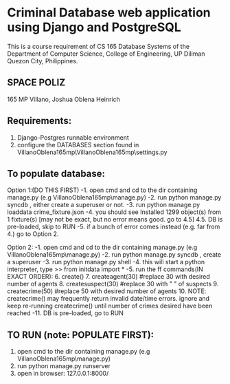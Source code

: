 Criminal Database web application using Django and PostgreSQL
=============================================================

This is a course requirement of
CS 165 Database Systems
of the Department of Computer Science, College of Engineering,
UP Diliman Quezon City, Philippines.

SPACE POLIZ
-----------
165 MP
Villano, Joshua
Oblena Heinrich

Requirements:
------------
1. Django-Postgres runnable environment
2. configure the DATABASES section found in VillanoOblena165mp\VillanoOblena165mp\settings.py

To populate database:
---------------------

Option 1:(DO THIS FIRST)
-1. open cmd and cd to the dir containing manage.py (e.g VillanoOblena165mp\manage.py)
-2. run python manage.py syncdb , either create a superuser or not.
-3. run python manage.py loaddata crime_fixture.json
-4. you should see Installed 1299 object(s) from 1 fixture(s) [may not be exact, but no error means good. go to 4.5]
    4.5. DB is pre-loaded, skip to RUN
-5. if a bunch of error comes instead (e.g. far from 4.) go to Option 2.

Option 2:
-1. open cmd and cd to the dir containing manage.py (e.g VillanoOblena165mp\manage.py)
-2. run python manage.py syncdb , create a superuser
-3. run python manage.py shell
-4. this will start a python interpreter, type >>  from initdata import *
-5. run the ff commands(IN EXACT ORDER):
    6. create()
    7. createagent(30)      #replace 30 with desired number of agents
    8. createsuspect(30)    #replace 30 with "  " of suspects
    9. createcrime(50)      #replace 50 with desired number of agents
    10. NOTE: createcrime() may frequently return invalid date/time errors. ignore and keep re-running createcrime()   until number of crimes desired have been reached
-11. DB is pre-loaded, go to RUN

TO RUN (note: POPULATE FIRST):
------------------------------
1. open cmd to the dir containing manage.py (e.g VillanoOblena165mp\manage.py)
2. run python manage.py runserver
3. open in browser: 127.0.0.1:8000/
